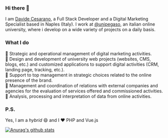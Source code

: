 ### Hi there 👋
I am [Davide Cesarano](https://www.davidecesarano.it), a Full Stack Developer and a Digital Marketing Specialist based in Naples (Italy).
I work at [@unipegaso](https://www.unipegaso.it), an italian online university, where i develop on a wide variety of projects on a daily basis.

### What I do

📌 Strategic and operational management of digital marketing activities.<br>
📌 Design and development of university web projects (websites, CMS, blogs, etc.) and customized applications to support digital activities (CRM, landing page, tracking, etc.).<br>
📌 Support to top management in strategic choices related to the online presence of the brand.<br>
📌 Management and coordination of relations with external companies and agencies for the evaluation of services offered and commissioned activities.<br>
📌 Analysis, processing and interpretation of data from online activities.

### P.S.
Yes, I am a *hybrid* 😄 and I ❤️ PHP and Vue.js

[![Anurag's github stats](https://github-readme-stats.vercel.app/api?username=davidecesarano)](https://github.com/anuraghazra/github-readme-stats)

<!--
**davidecesarano/davidecesarano** is a ✨ _special_ ✨ repository because its `README.md` (this file) appears on your GitHub profile.

Here are some ideas to get you started:

- 🔭 I’m currently working on ...
- 🌱 I’m currently learning ...
- 👯 I’m looking to collaborate on ...
- 🤔 I’m looking for help with ...
- 💬 Ask me about ...
- 📫 How to reach me: ...
- 😄 Pronouns: ...
- ⚡ Fun fact: ...
-->
